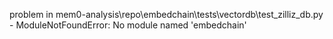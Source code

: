 problem in mem0-analysis\repo\embedchain\tests\vectordb\test_zilliz_db.py - ModuleNotFoundError: No module named 'embedchain'
